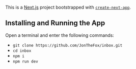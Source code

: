 This is a [Next.js](https://nextjs.org/) project bootstrapped with [`create-next-app`](https://github.com/vercel/next.js/tree/canary/packages/create-next-app).

## Installing and Running the App

Open a terminal and enter the following commands:

- `git clone https://github.com/JonTheFox/inbox.git`
- `cd inbox`
- `npm i`
- `npm run dev`
